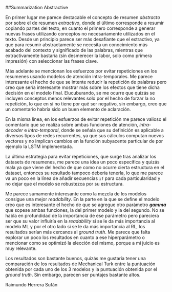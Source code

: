 ##Summarization Abstractive

En primer lugar me parece destacable el concepto de resumen _abstracto_ por sobre el de resumen _extractivo_, donde el último corresponde a resumir copiando partes del texto, en cuanto el primero corresponde a generar nuevas frases utilizando conceptos no necesariamente utilizados en el texto. Desde un principio parece ser más desafiante que el extractivo, ya que para resumir abstractamente se necesita un conocimiento más acabado del contexto y significado de las palabras, mientras que extractivamente bastaría (sin desmerecer la labor, solo como primera impresión) con seleccionar las frases clave.

Más adelante se mencionan los esfuerzos por evitar repeticiones en los resumenes usando modelos de atención intra-temporales. Me parece interesante el hecho de que se intente reducir la repetición de palabras pero creo que sería interesante mostrar más sobre los efectos que tiene dicha decisión en el modelo final. Elucuburando, se me ocurre que quizás se incluyen conceptos menos relevantes solo por el hecho de forzar la no repetición, lo que en si no tiene por qué ser negativo, sin embargo, creo que un comentario habría sido un buen elemento de aclaración.

En la misma linea, en los esfuerzos de evitar repetición me parece valioso el comentario que se realiza sobre ambas funciones de atención, _intra-decoder_ e _intra-temporal_, donde se señala que su definición es aplicable a diversos tipos de redes recurrentes, ya que sus cálculos computan nuevos vectores y no implican cambios en la función subyacente particular de por ejemplo la LSTM implementada.

La última estrategia para evitar repeticiones, que surge tras analizar los datasets de resumenes, me parece una idea un poco específica y quizás mala ya que viene del hecho de que como no ocurre cierta estructura en el dataset, entonces su resultado tampoco debería tenerla, lo que me parece va un poco en la línea de añadir secuencias `if` para cada particularidad y no dejar que el modelo se robustezca por su estructura.

Me parece sumamente interesante como la mezcla de los modelos consigue una mejor _readability_. En la parte en la que se define el modelo creo que es interesante el hecho de que se agregue otro parámetro **_gamma_** que sopese ambas funciones, la del primer modelo y la del segundo. No se habla en profundidad de la importancia de ese parámetro pero pareciera ser que su valor influiría en la _readability_ si se le da más importancia al modelo ML y por el otro lado si se le da más importancia al RL, los resultados serían más cercanos al _ground truth_. Me parece que falta explorar un poco los resultados en cuanto a ese hiperparámetro o mencionar como se optimizó la elección del mismo, porque a mi juicio es muy relevante.

Los resultados son bastante buenos, quizás me gustaría tener una comparación de los resultados de Mechanical Turk entre la puntuación obtenida por cada uno de los 3 modelos y la puntuación obtenida por el _ground truth_. Sin embargo, parecen ser puntajes bastante altos.

Raimundo Herrera Sufán
